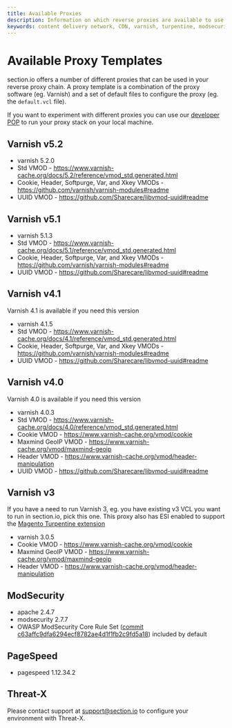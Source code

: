 ```yaml
---
title: Available Proxies
description: Information on which reverse proxies are available to use on section.io's content delivery network.
keywords: content delivery network, CDN, varnish, turpentine, modsecurity, reverse proxies, proxy, proxy template
---
```

Available Proxy Templates
=========================

section.io offers a number of different proxies that can be used in your reverse proxy chain. A proxy template is a combination of the proxy software (eg. Varnish) and a set of default files to configure the proxy (eg. the `default.vcl` file).

If you want to experiment with different proxies you can use our [developer POP](/docs/developer-pop/) to run your proxy stack on your local machine.

Varnish v5.2
---

- varnish 5.2.0
- Std VMOD - <https://www.varnish-cache.org/docs/5.2/reference/vmod_std.generated.html>
- Cookie, Header, Softpurge, Var, and Xkey VMODs - <https://github.com/varnish/varnish-modules#readme>
- UUID VMOD - <https://github.com/Sharecare/libvmod-uuid#readme>

Varnish v5.1
---

- varnish 5.1.3
- Std VMOD - <https://www.varnish-cache.org/docs/5.1/reference/vmod_std.generated.html>
- Cookie, Header, Softpurge, Var, and Xkey VMODs - <https://github.com/varnish/varnish-modules#readme>
- UUID VMOD - <https://github.com/Sharecare/libvmod-uuid#readme>

Varnish v4.1
---

Varnish 4.1 is available if you need this version

- varnish 4.1.5
- Std VMOD - <https://www.varnish-cache.org/docs/4.1/reference/vmod_std.generated.html>
- Cookie, Header, Softpurge, Var, and Xkey VMODs - <https://github.com/varnish/varnish-modules#readme>
- UUID VMOD - <https://github.com/Sharecare/libvmod-uuid#readme>

Varnish v4.0
----------

Varnish 4.0 is available if you need this version

-   varnish 4.0.3
-   Std VMOD - <https://www.varnish-cache.org/docs/4.0/reference/vmod_std.generated.html>
-   Cookie VMOD - <https://www.varnish-cache.org/vmod/cookie>
-   Maxmind GeoIP VMOD - <https://www.varnish-cache.org/vmod/maxmind-geoip>
-   Header VMOD - <https://www.varnish-cache.org/vmod/header-manipulation>
-   UUID VMOD - <https://github.com/Sharecare/libvmod-uuid#readme>

Varnish v3
----------

If you have a need to run Varnish 3, eg. you have existing v3 VCL you want to run in section.io, pick this one. This proxy also has ESI enabled to support the [Magento Turpentine extension]

-   varnish 3.0.5
-   Cookie VMOD - <https://www.varnish-cache.org/vmod/cookie>
-   Maxmind GeoIP VMOD - <https://www.varnish-cache.org/vmod/maxmind-geoip>
-   Header VMOD - <https://www.varnish-cache.org/vmod/header-manipulation>

ModSecurity
-----------

-   apache 2.4.7
-   modsecurity 2.7.7
-   OWASP ModSecurity Core Rule Set ([commit c63affc9dfa6294ecf8782ae4d1f1fb2c9fd5a18]) included by default

PageSpeed
---------

-   pagespeed 1.12.34.2


Threat-X
--------

Please contact support at [support@section.io](mailto:support@section.io) to configure your environment with Threat-X.

  [Magento Turpentine extension]: https://github.com/nexcess/magento-turpentine
  [commit c63affc9dfa6294ecf8782ae4d1f1fb2c9fd5a18]: https://github.com/SpiderLabs/owasp-modsecurity-crs/tree/c63affc9dfa6294ecf8782ae4d1f1fb2c9fd5a18
